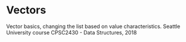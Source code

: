 # Vectors
Vector basics, changing the list based on value characteristics. Seattle University course CPSC2430 - Data Structures, 2018
